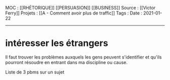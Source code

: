 MOC : [[RHÉTORIQUE]] [[PERSUASION]] [[BUSINESS]]
Source : [[Victor Ferry]]
Projets : [[A - Comment avoir plus de traffic]]
Tags : 
Date : 2021-01-22
***

# intéresser les étrangers

Il faut trouver les problèmes auxquels les gens peuvent s'identifier et qu'ils pourront résoudre en entrant dans ma discipline ou cause.

Liste de 3 pbms sur un sujet
